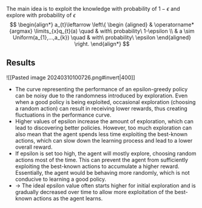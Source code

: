 The main idea is to exploit the knowledge with probability of $1-\epsilon$ and explore with probability of $\epsilon$
$$
\begin{align*}
a_{t}\leftarrow 
\left\{
    \begin {aligned}
         & \operatorname*{argmax} \limits_{x}q_{t}(a)  \quad & with\ probability\ 1-\epsilon \\
         & a \sim Uniform(a_{1},...,a_{k}) \quad & with\ probability\ \epsilon                  
    \end{aligned}
\right.
\end{align*}
$$

## Results
![[Pasted image 20240310100726.png#invert|400]]
- The curve representing the performance of an epsilon-greedy policy can be noisy due to the randomness introduced by exploration. Even when a good policy is being exploited, occasional exploration (choosing a random action) can result in receiving lower rewards, thus creating fluctuations in the performance curve.
- Higher values of epsilon increase the amount of exploration, which can lead to discovering better policies. However, too much exploration can also mean that the agent spends less time exploiting the best-known actions, which can slow down the learning process and lead to a lower overall reward.
- If epsilon is set too high, the agent will mostly explore, choosing random actions most of the time. This can prevent the agent from sufficiently exploiting the best-known actions to accumulate a higher reward. Essentially, the agent would be behaving more randomly, which is not conducive to learning a good policy.
- -> The ideal epsilon value often starts higher for initial exploration and is gradually decreased over time to allow more exploitation of the best-known actions as the agent learns.